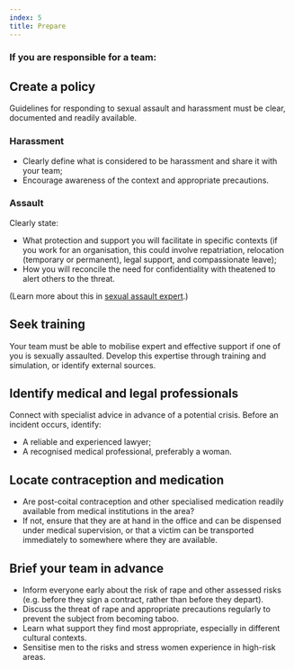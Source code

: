 ```yaml
---
index: 5
title: Prepare
---
```

### If you are responsible for a team: 

## Create a policy

Guidelines for responding to sexual assault and harassment must be clear,
documented and readily available.

### Harassment

* Clearly define what is considered to be harassment and share it with your team;
* Encourage awareness of the context and appropriate precautions.

### Assault

Clearly state:

*	What protection and support you will facilitate in specific contexts (if you work for an organisation, this could involve repatriation, relocation (temporary or permanent), legal support, and compassionate leave);
*  How you will reconcile the need for confidentiality with theatened to alert others to the threat.

(Learn more about this in [sexual assault expert](umbrella://lesson/sexual-assault/2).)

## Seek training

Your team must be able to mobilise expert and effective support if one of you is sexually assaulted. Develop this expertise through training and simulation, or identify external sources.

## Identify medical and legal professionals

Connect with specialist advice in advance of a potential crisis. Before an incident occurs, identify: 

*	A reliable and experienced lawyer; 
* 	A recognised medical professional, preferably a woman.  

## Locate contraception and medication

*	Are post-coital contraception and other specialised medication readily available from medical institutions in the area? 
* If not, ensure that they are at hand in the office and can be dispensed under
medical supervision, or that a victim can be transported immediately to
somewhere where they are available. 

## Brief your team in advance

*	Inform everyone early about the risk of rape and other assessed risks (e.g. before they sign a contract, rather than before they depart).
* Discuss the threat of rape and appropriate precautions regularly to prevent the subject from becoming taboo.
* Learn what support they find most appropriate, especially in different cultural contexts.
* Sensitise men to the risks and stress women experience in high-risk areas.